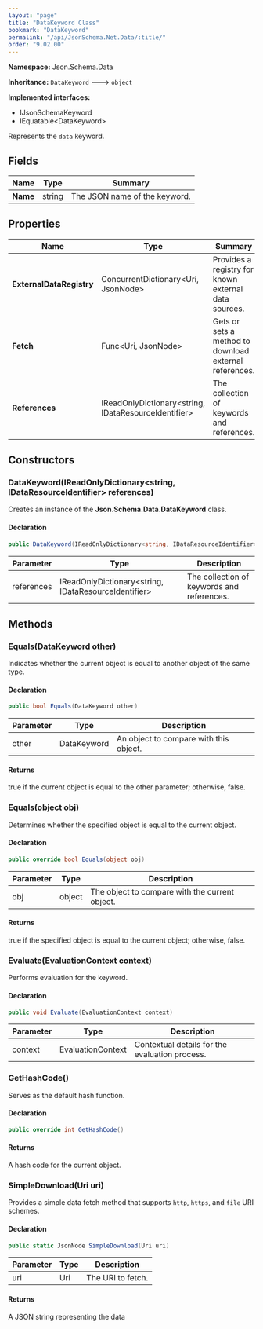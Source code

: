 ```yaml
---
layout: "page"
title: "DataKeyword Class"
bookmark: "DataKeyword"
permalink: "/api/JsonSchema.Net.Data/:title/"
order: "9.02.00"
---
```

**Namespace:** Json.Schema.Data

**Inheritance:**
`DataKeyword`
 🡒 
`object`

**Implemented interfaces:**

- IJsonSchemaKeyword
- IEquatable\<DataKeyword\>

Represents the `data` keyword.

## Fields

| Name | Type | Summary |
|---|---|---|
| **Name** | string | The JSON name of the keyword. |

## Properties

| Name | Type | Summary |
|---|---|---|
| **ExternalDataRegistry** | ConcurrentDictionary\<Uri, JsonNode\> | Provides a registry for known external data sources. |
| **Fetch** | Func\<Uri, JsonNode\> | Gets or sets a method to download external references. |
| **References** | IReadOnlyDictionary\<string, IDataResourceIdentifier\> | The collection of keywords and references. |

## Constructors

### DataKeyword(IReadOnlyDictionary\<string, IDataResourceIdentifier\> references)

Creates an instance of the **Json.Schema.Data.DataKeyword** class.

#### Declaration

```c#
public DataKeyword(IReadOnlyDictionary<string, IDataResourceIdentifier> references)
```

| Parameter | Type | Description |
|---|---|---|
| references | IReadOnlyDictionary\<string, IDataResourceIdentifier\> | The collection of keywords and references. |


## Methods

### Equals(DataKeyword other)

Indicates whether the current object is equal to another object of the same type.

#### Declaration

```c#
public bool Equals(DataKeyword other)
```

| Parameter | Type | Description |
|---|---|---|
| other | DataKeyword | An object to compare with this object. |


#### Returns

true if the current object is equal to the <paramref name="other">other</paramref> parameter; otherwise, false.

### Equals(object obj)

Determines whether the specified object is equal to the current object.

#### Declaration

```c#
public override bool Equals(object obj)
```

| Parameter | Type | Description |
|---|---|---|
| obj | object | The object to compare with the current object. |


#### Returns

true if the specified object  is equal to the current object; otherwise, false.

### Evaluate(EvaluationContext context)

Performs evaluation for the keyword.

#### Declaration

```c#
public void Evaluate(EvaluationContext context)
```

| Parameter | Type | Description |
|---|---|---|
| context | EvaluationContext | Contextual details for the evaluation process. |


### GetHashCode()

Serves as the default hash function.

#### Declaration

```c#
public override int GetHashCode()
```


#### Returns

A hash code for the current object.

### SimpleDownload(Uri uri)

Provides a simple data fetch method that supports `http`, `https`, and `file` URI schemes.

#### Declaration

```c#
public static JsonNode SimpleDownload(Uri uri)
```

| Parameter | Type | Description |
|---|---|---|
| uri | Uri | The URI to fetch. |


#### Returns

A JSON string representing the data

